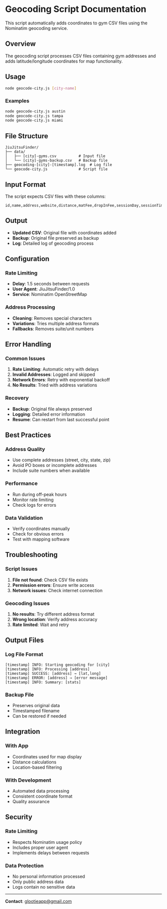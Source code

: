 # Geocoding Script Documentation

This script automatically adds coordinates to gym CSV files using the Nominatim geocoding service.

## Overview

The geocoding script processes CSV files containing gym addresses and adds latitude/longitude coordinates for map functionality.

## Usage

```bash
node geocode-city.js [city-name]
```

### Examples
```bash
node geocode-city.js austin
node geocode-city.js tampa
node geocode-city.js miami
```

## File Structure

```
JiuJitsuFinder/
├── data/
│   ├── [city]-gyms.csv          # Input file
│   └── [city]-gyms-backup.csv   # Backup file
├── geocoding-[city]-[timestamp].log  # Log file
└── geocode-city.js              # Script file
```

## Input Format

The script expects CSV files with these columns:
```csv
id,name,address,website,distance,matFee,dropInFee,sessionDay,sessionTime,sessionType,coordinates,last_updated
```

## Output

- **Updated CSV**: Original file with coordinates added
- **Backup**: Original file preserved as backup
- **Log**: Detailed log of geocoding process

## Configuration

### Rate Limiting
- **Delay**: 1.5 seconds between requests
- **User Agent**: JiuJitsuFinder/1.0
- **Service**: Nominatim OpenStreetMap

### Address Processing
- **Cleaning**: Removes special characters
- **Variations**: Tries multiple address formats
- **Fallbacks**: Removes suite/unit numbers

## Error Handling

### Common Issues
1. **Rate Limiting**: Automatic retry with delays
2. **Invalid Addresses**: Logged and skipped
3. **Network Errors**: Retry with exponential backoff
4. **No Results**: Tried with address variations

### Recovery
- **Backup**: Original file always preserved
- **Logging**: Detailed error information
- **Resume**: Can restart from last successful point

## Best Practices

### Address Quality
- Use complete addresses (street, city, state, zip)
- Avoid PO boxes or incomplete addresses
- Include suite numbers when available

### Performance
- Run during off-peak hours
- Monitor rate limiting
- Check logs for errors

### Data Validation
- Verify coordinates manually
- Check for obvious errors
- Test with mapping software

## Troubleshooting

### Script Issues
1. **File not found**: Check CSV file exists
2. **Permission errors**: Ensure write access
3. **Network issues**: Check internet connection

### Geocoding Issues
1. **No results**: Try different address format
2. **Wrong location**: Verify address accuracy
3. **Rate limited**: Wait and retry

## Output Files

### Log File Format
```
[timestamp] INFO: Starting geocoding for [city]
[timestamp] INFO: Processing [address]
[timestamp] SUCCESS: [address] → [lat,long]
[timestamp] ERROR: [address] → [error message]
[timestamp] INFO: Summary: [stats]
```

### Backup File
- Preserves original data
- Timestamped filename
- Can be restored if needed

## Integration

### With App
- Coordinates used for map display
- Distance calculations
- Location-based filtering

### With Development
- Automated data processing
- Consistent coordinate format
- Quality assurance

## Security

### Rate Limiting
- Respects Nominatim usage policy
- Includes proper user agent
- Implements delays between requests

### Data Protection
- No personal information processed
- Only public address data
- Logs contain no sensitive data

---

**Contact**: glootieapp@gmail.com 